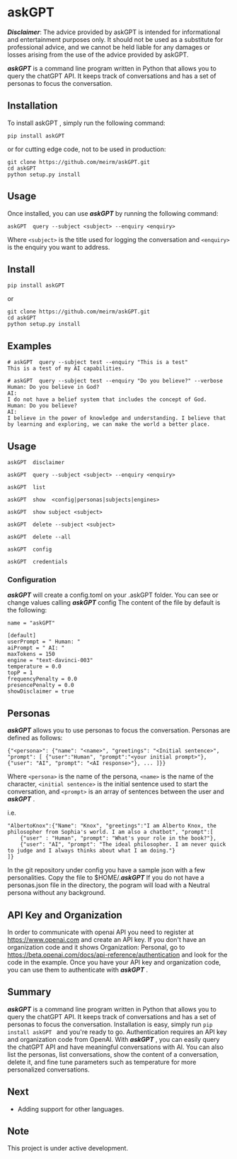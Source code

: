 askGPT
======

***Disclaimer***: The advice provided by askGPT is intended for informational and entertainment purposes only. It should not be used as a substitute for professional advice, and we cannot be held liable for any
damages or losses arising from the use of the advice provided by askGPT.

***askGPT***  is a command line program written in Python that allows you to query the chatGPT API. It keeps track of conversations and has a set of personas to focus the conversation.

## Installation

To install askGPT , simply run the following command:

```
pip install askGPT 
```
or for cutting edge code, not to be used in production:
```
git clone https://github.com/meirm/askGPT.git
cd askGPT 
python setup.py install
```
## Usage

Once installed, you can use ***askGPT***  by running the following command:

```
askGPT  query --subject <subject> --enquiry <enquiry>
```

Where `<subject>` is the title used for logging the conversation and `<enquiry>` is the enquiry you want to address.


## Install 
    pip install askGPT

or

    git clone https://github.com/meirm/askGPT.git
    cd askGPT 
    python setup.py install

## Examples

    # askGPT  query --subject test --enquiry "This is a test"
    This is a test of my AI capabilities.

    # askGPT  query --subject test --enquiry "Do you believe?" --verbose
    Human: Do you believe in God?
    AI: 
    I do not have a belief system that includes the concept of God.
    Human: Do you believe?
    AI: 
    I believe in the power of knowledge and understanding. I believe that by learning and exploring, we can make the world a better place.
## Usage
    
    askGPT  disclaimer

    askGPT  query --subject <subject> --enquiry <enquiry>

    askGPT  list
    
    askGPT  show  <config|personas|subjects|engines>

    askGPT  show subject <subject>
    
    askGPT  delete --subject <subject>
    
    askGPT  delete --all
    
    askGPT  config
    
    askGPT  credentials
    

    
### Configuration

***askGPT*** will create a config.toml on your .askGPT folder. You can see or change values calling ***askGPT*** config
The content of the file by default is the following:
```
name = "askGPT"

[default]
userPrompt = " Human: "
aiPrompt = " AI: "
maxTokens = 150
engine = "text-davinci-003"
temperature = 0.0
topP = 1
frequencyPenalty = 0.0
presencePenalty = 0.0
showDisclaimer = true
```
    
## Personas

***askGPT***  allows you to use personas to focus the conversation. Personas are defined as follows:

```
{"<persona>": {"name": "<name>", "greetings": "<Initial sentence>", "prompt": [ {"user":"Human", "prompt":"<your initial prompt>"},{"user": "AI", "prompt": "<AI response>"}, ... ]}}
```

Where `<persona>` is the name of the persona, `<name>` is the name of the character, `<initial sentence>` is the initial sentence used to start the conversation, and `<prompt>` is an array of sentences between the user and ***askGPT*** .


i.e.
```
"AlbertoKnox":{"Name": "Knox", "greetings":"I am Alberto Knox, the philosopher from Sophia's world. I am also a chatbot", "prompt":[
    {"user" : "Human", "prompt": "What's your role in the book?"},
    {"user": "AI", "prompt": "The ideal philosopher. I am never quick to judge and I always thinks about what I am doing."}
]}
```

In the git repository under config you have a sample json with a few personalities. Copy the file to $HOME/.***askGPT*** 
If you do not have a personas.json file in the directory, the pogram will load with a Neutral persona without any background.

## API Key and Organization
In order to communicate with openai API you need to register at https://www.openai.com and create an API key. If you don't have an organization code and it shows Organization: Personal, go to https://beta.openai.com/docs/api-reference/authentication and look for the code in the example. Once you have your API key and organization code, you can use them to authenticate with ***askGPT*** .

## Summary

***askGPT***  is a command line program written in Python that allows you to query the chatGPT API. It keeps track of conversations and has a set of personas to focus the conversation. Installation is easy, 
simply run `pip install askGPT ` and you're ready to go. Authentication requires an API key and organization code from OpenAI. With ***askGPT*** , you can easily query the chatGPT API and have meaningful conversations with AI. 
You can also list the personas, list conversations, show the content of a conversation, delete it, and fine tune parameters such as temperature for more personalized conversations.

## Next

* Adding support for other languages.

## Note

   This project is under active development.